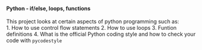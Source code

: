 #### Python - if/else, loops, functions

This project looks at certain aspects of python programming such as:<br>
	1. How to use control flow statements
	2. How to use loops
	3. Funtion definitions
	4. What is the official Python coding style and how to check your code with
	`pycodestyle`
